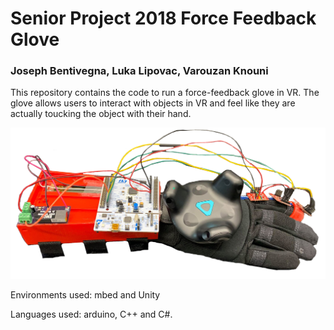# Senior Project 2018 Force Feedback Glove
### Joseph Bentivegna, Luka Lipovac, Varouzan Knouni

This repository contains the code to run a force-feedback glove in VR. The glove allows users to interact with objects in VR and feel like they are actually toucking the object with their hand.

<p align="center">
  <img src="https://github.com/varouzan/Senior-Project-2018-Force-Feedback-Glove/blob/master/unnamed.png">
</p>


Environments used: mbed and Unity

Languages used: arduino, C++ and C#. 


